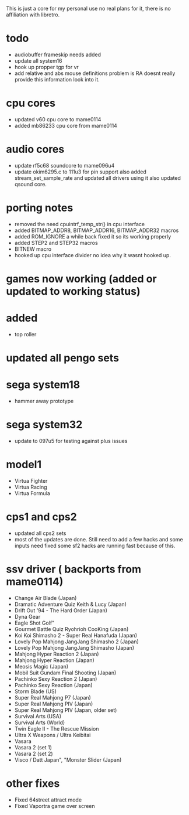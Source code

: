 This is just a core for my personal use no real plans for it, there is no affiliation with libretro.


# todo
* audiobuffer frameskip needs added
* update all system16
* hook up propper tgp for vr
* add relative and abs mouse definitions problem is RA doesnt really provide this information look into it.

# cpu cores
* updated v60 cpu core to mame0114
* added mb86233 cpu core from mame0114

# audio cores
* update rf5c68 soundcore to mame096u4
* update okim6295.c to 111u3 for pin support also added stream_set_sample_rate and updated all drivers using it also updated qsound core.

# porting notes
* removed the need cpuintrf_temp_str() in cpu interface
* added BITMAP_ADDR8, BITMAP_ADDR16, BITMAP_ADDR32 macros
* added ROM_IGNORE a while back fixed it so its working properly
* added STEP2 and STEP32 macros
* BITNEW macro
* hooked up cpu interface divider no idea why it wasnt hooked up.

# games now working (added or updated to working status)

# added
* top roller

# updated all pengo sets

# sega system18
* hammer away prototype

# sega system32
* update to 097u5 for testing against plus issues

# model1
* Virtua Fighter
* Virtua Racing
* Virtua Formula


# cps1 and cps2
* updated all cps2 sets
* most of the updates are done. Still need to add a few hacks and some inputs need fixed some sf2 hacks are running fast because of this.

# ssv driver ( backports from mame0114)
* Change Air Blade (Japan)
* Dramatic Adventure Quiz Keith & Lucy (Japan)
* Drift Out '94 - The Hard Order (Japan)
* Dyna Gear
* Eagle Shot Golf"
* Gourmet Battle Quiz Ryohrioh CooKing (Japan)
* Koi Koi Shimasho 2 - Super Real Hanafuda (Japan)
* Lovely Pop Mahjong JangJang Shimasho 2 (Japan)
* Lovely Pop Mahjong JangJang Shimasho (Japan)
* Mahjong Hyper Reaction 2 (Japan)
* Mahjong Hyper Reaction (Japan)
* Meosis Magic (Japan)
* Mobil Suit Gundam Final Shooting (Japan)
* Pachinko Sexy Reaction 2 (Japan)
* Pachinko Sexy Reaction (Japan)
* Storm Blade (US)
* Super Real Mahjong P7 (Japan)
* Super Real Mahjong PIV (Japan)
* Super Real Mahjong PIV (Japan, older set)
* Survival Arts (USA)
* Survival Arts (World)
* Twin Eagle II - The Rescue Mission
* Ultra X Weapons / Ultra Keibitai
* Vasara
* Vasara 2 (set 1)
* Vasara 2 (set 2)
* Visco / Datt Japan", "Monster Slider (Japan)


# other fixes
* Fixed 64street attract mode
* Fixed Vaportra game over screen

